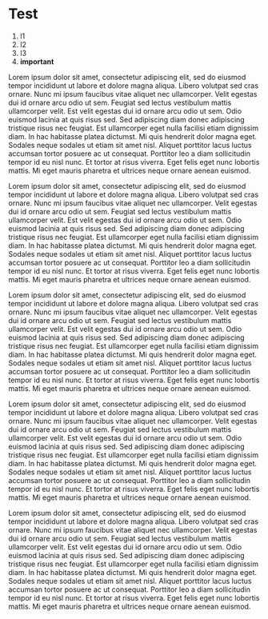 # Test

1. l1
2. l2
3. l3
4. **important**

Lorem ipsum dolor sit amet, consectetur adipiscing elit, sed do eiusmod tempor incididunt ut labore et dolore magna aliqua. Libero volutpat sed cras ornare. Nunc mi ipsum faucibus vitae aliquet nec ullamcorper. Velit egestas dui id ornare arcu odio ut sem. Feugiat sed lectus vestibulum mattis ullamcorper velit. Est velit egestas dui id ornare arcu odio ut sem. Odio euismod lacinia at quis risus sed. Sed adipiscing diam donec adipiscing tristique risus nec feugiat. Est ullamcorper eget nulla facilisi etiam dignissim diam. In hac habitasse platea dictumst. Mi quis hendrerit dolor magna eget. Sodales neque sodales ut etiam sit amet nisl. Aliquet porttitor lacus luctus accumsan tortor posuere ac ut consequat. Porttitor leo a diam sollicitudin tempor id eu nisl nunc. Et tortor at risus viverra. Eget felis eget nunc lobortis mattis. Mi eget mauris pharetra et ultrices neque ornare aenean euismod.

Lorem ipsum dolor sit amet, consectetur adipiscing elit, sed do eiusmod tempor incididunt ut labore et dolore magna aliqua. Libero volutpat sed cras ornare. Nunc mi ipsum faucibus vitae aliquet nec ullamcorper. Velit egestas dui id ornare arcu odio ut sem. Feugiat sed lectus vestibulum mattis ullamcorper velit. Est velit egestas dui id ornare arcu odio ut sem. Odio euismod lacinia at quis risus sed. Sed adipiscing diam donec adipiscing tristique risus nec feugiat. Est ullamcorper eget nulla facilisi etiam dignissim diam. In hac habitasse platea dictumst. Mi quis hendrerit dolor magna eget. Sodales neque sodales ut etiam sit amet nisl. Aliquet porttitor lacus luctus accumsan tortor posuere ac ut consequat. Porttitor leo a diam sollicitudin tempor id eu nisl nunc. Et tortor at risus viverra. Eget felis eget nunc lobortis mattis. Mi eget mauris pharetra et ultrices neque ornare aenean euismod.

Lorem ipsum dolor sit amet, consectetur adipiscing elit, sed do eiusmod tempor incididunt ut labore et dolore magna aliqua. Libero volutpat sed cras ornare. Nunc mi ipsum faucibus vitae aliquet nec ullamcorper. Velit egestas dui id ornare arcu odio ut sem. Feugiat sed lectus vestibulum mattis ullamcorper velit. Est velit egestas dui id ornare arcu odio ut sem. Odio euismod lacinia at quis risus sed. Sed adipiscing diam donec adipiscing tristique risus nec feugiat. Est ullamcorper eget nulla facilisi etiam dignissim diam. In hac habitasse platea dictumst. Mi quis hendrerit dolor magna eget. Sodales neque sodales ut etiam sit amet nisl. Aliquet porttitor lacus luctus accumsan tortor posuere ac ut consequat. Porttitor leo a diam sollicitudin tempor id eu nisl nunc. Et tortor at risus viverra. Eget felis eget nunc lobortis mattis. Mi eget mauris pharetra et ultrices neque ornare aenean euismod.

Lorem ipsum dolor sit amet, consectetur adipiscing elit, sed do eiusmod tempor incididunt ut labore et dolore magna aliqua. Libero volutpat sed cras ornare. Nunc mi ipsum faucibus vitae aliquet nec ullamcorper. Velit egestas dui id ornare arcu odio ut sem. Feugiat sed lectus vestibulum mattis ullamcorper velit. Est velit egestas dui id ornare arcu odio ut sem. Odio euismod lacinia at quis risus sed. Sed adipiscing diam donec adipiscing tristique risus nec feugiat. Est ullamcorper eget nulla facilisi etiam dignissim diam. In hac habitasse platea dictumst. Mi quis hendrerit dolor magna eget. Sodales neque sodales ut etiam sit amet nisl. Aliquet porttitor lacus luctus accumsan tortor posuere ac ut consequat. Porttitor leo a diam sollicitudin tempor id eu nisl nunc. Et tortor at risus viverra. Eget felis eget nunc lobortis mattis. Mi eget mauris pharetra et ultrices neque ornare aenean euismod.

Lorem ipsum dolor sit amet, consectetur adipiscing elit, sed do eiusmod tempor incididunt ut labore et dolore magna aliqua. Libero volutpat sed cras ornare. Nunc mi ipsum faucibus vitae aliquet nec ullamcorper. Velit egestas dui id ornare arcu odio ut sem. Feugiat sed lectus vestibulum mattis ullamcorper velit. Est velit egestas dui id ornare arcu odio ut sem. Odio euismod lacinia at quis risus sed. Sed adipiscing diam donec adipiscing tristique risus nec feugiat. Est ullamcorper eget nulla facilisi etiam dignissim diam. In hac habitasse platea dictumst. Mi quis hendrerit dolor magna eget. Sodales neque sodales ut etiam sit amet nisl. Aliquet porttitor lacus luctus accumsan tortor posuere ac ut consequat. Porttitor leo a diam sollicitudin tempor id eu nisl nunc. Et tortor at risus viverra. Eget felis eget nunc lobortis mattis. Mi eget mauris pharetra et ultrices neque ornare aenean euismod.
